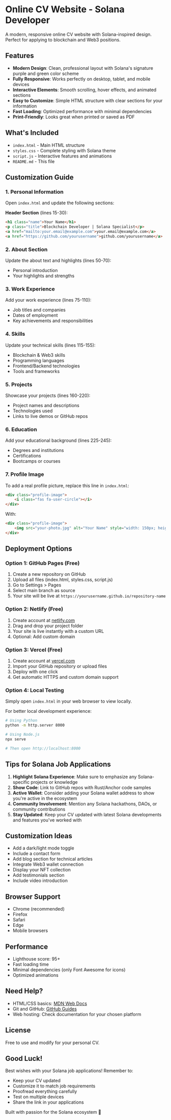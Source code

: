 # Online CV Website - Solana Developer

A modern, responsive online CV website with Solana-inspired design. Perfect for applying to blockchain and Web3 positions.

## Features

- **Modern Design**: Clean, professional layout with Solana's signature purple and green color scheme
- **Fully Responsive**: Works perfectly on desktop, tablet, and mobile devices
- **Interactive Elements**: Smooth scrolling, hover effects, and animated sections
- **Easy to Customize**: Simple HTML structure with clear sections for your information
- **Fast Loading**: Optimized performance with minimal dependencies
- **Print-Friendly**: Looks great when printed or saved as PDF

## What's Included

- `index.html` - Main HTML structure
- `styles.css` - Complete styling with Solana theme
- `script.js` - Interactive features and animations
- `README.md` - This file

## Customization Guide

### 1. Personal Information

Open `index.html` and update the following sections:

**Header Section** (lines 15-30):
```html
<h1 class="name">Your Name</h1>
<p class="title">Blockchain Developer | Solana Specialist</p>
<a href="mailto:your.email@example.com">your.email@example.com</a>
<a href="https://github.com/yourusername">github.com/yourusername</a>
```

### 2. About Section

Update the about text and highlights (lines 50-70):
- Personal introduction
- Your highlights and strengths

### 3. Work Experience

Add your work experience (lines 75-110):
- Job titles and companies
- Dates of employment
- Key achievements and responsibilities

### 4. Skills

Update your technical skills (lines 115-155):
- Blockchain & Web3 skills
- Programming languages
- Frontend/Backend technologies
- Tools and frameworks

### 5. Projects

Showcase your projects (lines 160-220):
- Project names and descriptions
- Technologies used
- Links to live demos or GitHub repos

### 6. Education

Add your educational background (lines 225-245):
- Degrees and institutions
- Certifications
- Bootcamps or courses

### 7. Profile Image

To add a real profile picture, replace this line in `index.html`:
```html
<div class="profile-image">
    <i class="fas fa-user-circle"></i>
</div>
```

With:
```html
<div class="profile-image">
    <img src="your-photo.jpg" alt="Your Name" style="width: 150px; height: 150px; border-radius: 50%; border: 4px solid #9945FF;">
</div>
```

## Deployment Options

### Option 1: GitHub Pages (Free)

1. Create a new repository on GitHub
2. Upload all files (index.html, styles.css, script.js)
3. Go to Settings > Pages
4. Select main branch as source
5. Your site will be live at `https://yourusername.github.io/repository-name`

### Option 2: Netlify (Free)

1. Create account at [netlify.com](https://netlify.com)
2. Drag and drop your project folder
3. Your site is live instantly with a custom URL
4. Optional: Add custom domain

### Option 3: Vercel (Free)

1. Create account at [vercel.com](https://vercel.com)
2. Import your GitHub repository or upload files
3. Deploy with one click
4. Get automatic HTTPS and custom domain support

### Option 4: Local Testing

Simply open `index.html` in your web browser to view locally.

For better local development experience:
```bash
# Using Python
python -m http.server 8000

# Using Node.js
npx serve

# Then open http://localhost:8000
```

## Tips for Solana Job Applications

1. **Highlight Solana Experience**: Make sure to emphasize any Solana-specific projects or knowledge
2. **Show Code**: Link to GitHub repos with Rust/Anchor code samples
3. **Active Wallet**: Consider adding your Solana wallet address to show you're active in the ecosystem
4. **Community Involvement**: Mention any Solana hackathons, DAOs, or community contributions
5. **Stay Updated**: Keep your CV updated with latest Solana developments and features you've worked with

## Customization Ideas

- Add a dark/light mode toggle
- Include a contact form
- Add blog section for technical articles
- Integrate Web3 wallet connection
- Display your NFT collection
- Add testimonials section
- Include video introduction

## Browser Support

- Chrome (recommended)
- Firefox
- Safari
- Edge
- Mobile browsers

## Performance

- Lighthouse score: 95+
- Fast loading time
- Minimal dependencies (only Font Awesome for icons)
- Optimized animations

## Need Help?

- HTML/CSS basics: [MDN Web Docs](https://developer.mozilla.org)
- Git and GitHub: [GitHub Guides](https://guides.github.com)
- Web hosting: Check documentation for your chosen platform

## License

Free to use and modify for your personal CV.

## Good Luck!

Best wishes with your Solana job applications! Remember to:
- Keep your CV updated
- Customize it to match job requirements
- Proofread everything carefully
- Test on multiple devices
- Share the link in your applications

Built with passion for the Solana ecosystem 💜

